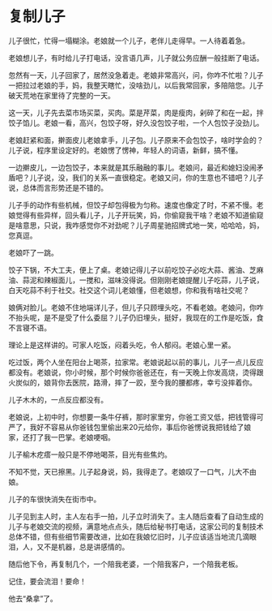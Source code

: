 # 复制儿子

儿子很忙，忙得一塌糊涂。老娘就一个儿子，老伴儿走得早。一人待着着急。

老娘想儿子，有时给儿子打电话，没言语几声，儿子就公务应酬一般挂断了电话。

忽然有一天，儿子回家了，居然没急着走。老娘非常高兴，问，你咋不忙啦？儿子一把拉过老娘的手，妈，我整天瞎忙，没啥劲儿，以后我常回家，多陪陪您。儿子破天荒地在家里待了完整的一天。

这一天，儿子先去菜市场买菜，买肉。菜是芹菜，肉是瘦肉，剁碎了和在一起，拌饺子馅儿。老娘一看，高兴，包饺子呀，好久没包饺子啦，一个人包饺子没劲儿。

老娘赶紧和面，擀面皮儿老娘拿手，儿子包。儿子原来不会包饺子，啥时学会的？儿子说，程序里设定好的。老娘愣了愣神，年轻人的词语，新鲜，搞不懂。

一边擀皮儿，一边包饺子，本来就是其乐融融的事儿。老娘问，最近和媳妇没闹矛盾吧？儿子说，没，我们的关系一直很稳定。老娘又问，你的生意也不错吧？儿子说，总体而言形势还是不错的。

儿子手的动作有些机械，但饺子却包得极为匀称。速度也像定了时，不紧不慢。老娘觉得有些异样，回头看儿子，儿子开玩笑，妈，你偷窥我干啥？老娘不知道偷窥是啥意思，只说，我咋感觉你不对劲呢？儿子周星驰招牌式地一笑，哈哈哈，妈，您真逗。

老娘吓了一跳。

饺子下锅，不大工夫，便上了桌。老娘记得儿子以前吃饺子必吃大蒜、酱油、芝麻油、蒜泥和辣椒面儿，一搅和，滋味没得说。但刚刚老娘提醒儿子吃蒜，儿子说，白天吃蒜不利于社交。社交这个词儿老娘懂，但老娘想，你和我有啥社交呢？

娘俩对脸儿。老娘不住地端详儿子，但儿子只顾埋头吃，不看老娘。老娘问，你咋不抬头呢，是不是受了什么委屈？儿子仍旧埋头，挺好，我现在的工作是吃饭，食不言寝不语。

理论上是这样讲的。可家人吃饭，闷着头吃，令人郁闷。老娘心里一紧。

吃过饭，两个人坐在阳台上喝茶，拉家常。老娘说起以前的事儿，儿子一点儿反应都没有。老娘说，你小时候，那个时候你爸爸还在，有一天晚上你发高烧，烫得跟火炭似的，娘背你去医院，路滑，摔了一跤，至今我的腰都疼，幸亏没摔着你。

儿子木木的，一点反应都没有。

老娘说，上初中时，你想要一条牛仔裤，那时家里穷，你爸工资又低，把钱管得可严了，我好不容易从你爸钱包里偷出来20元给你，事后你爸愣说我把钱给了娘家，还打了我一巴掌。老娘哽咽。

儿子榆木疙瘩一般只是不停地喝茶，目光有些焦灼。

不知不觉，天已擦黑。儿子起身说，妈，我得走了。老娘叹了一口气，儿大不由娘。

儿子的车很快消失在街市中。

儿子见到主人时，主人左右手一拍，儿子立时消失了。主人随后查看了自动生成的儿子与老娘交流的视频，满意地点点头，随后给秘书打电话，这家公司的复制技术总体不错，但有些细节需要改进，比如在我娘忆旧时，儿子应该适当地流几滴眼泪，人，又不是机器，总是讲感情的。

随后他下令，再复制几个，一个陪我老婆，一个陪我客户，一个陪我老板。

记住，要会流泪！要命！

他去“桑拿”了。